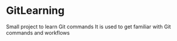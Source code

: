 # GitLearning
Small project to learn Git commands
It is used to get familiar with Git commands and workflows
